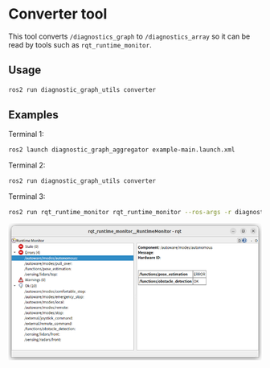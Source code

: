 # Converter tool

This tool converts `/diagnostics_graph` to `/diagnostics_array` so it can be read by tools such as `rqt_runtime_monitor`.

## Usage

```bash
ros2 run diagnostic_graph_utils converter
```

## Examples

Terminal 1:

```bash
ros2 launch diagnostic_graph_aggregator example-main.launch.xml
```

Terminal 2:

```bash
ros2 run diagnostic_graph_utils converter
```

Terminal 3:

```bash
ros2 run rqt_runtime_monitor rqt_runtime_monitor --ros-args -r diagnostics:=diagnostics_array
```

![rqt_runtime_monitor](./images/rqt_runtime_monitor.png)
